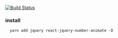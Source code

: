 [![Build Status](https://travis-ci.org/moiamoia/react-jquery-number-animate.svg?branch=master)](https://travis-ci.org/moiamoia/react-jquery-number-animate)
### install
```
  yarn add jquery react-jquery-number-animate -D
```
